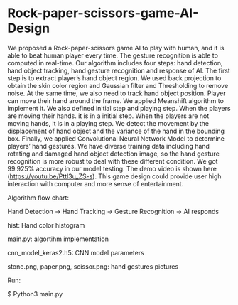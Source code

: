 # Rock-paper-scissors-game-AI-Design
We proposed a Rock-paper-scissors game AI to play with human, and it is able to beat human player every time. The gesture recognition is able to computed in real-time. Our algorithm includes four steps: hand detection, hand object tracking, hand gesture recognition and response of AI. The first step is to extract player’s hand object region. We used back projection to obtain the skin color region and Gaussian filter and Thresholding to remove noise. At the same time, we also need to track hand object position. Player can move their hand around the frame. We applied Meanshift algorithm to implement it. We also defined initial step and playing step. When the players are moving their hands. it is in a initial step. When the players are not moving hands, it is in a playing step. We detect the movement by the displacement of hand object and the variance of the hand in the bounding box. Finally, we applied Convolutional Neural Network Model to determine players’ hand gestures. We have diverse training data including hand rotating and damaged hand object detection image, so the hand gesture recognition is more robust to deal with these different condition. We got 99.925% accuracy in our model testing. The demo video is shown here (https://youtu.be/Pttl3u_ZS-s). This game design could provide user high interaction with computer and more sense of entertainment.


Algorithm flow chart:

Hand Detection -> Hand Tracking -> Gesture Recognition -> AI responds

hist: Hand color histogram 

main.py: algortihm implementation

cnn_model_keras2.h5: CNN model parameters

stone.png, paper.png, scissor.png: hand gestures pictures


Run:

$ Python3 main.py
